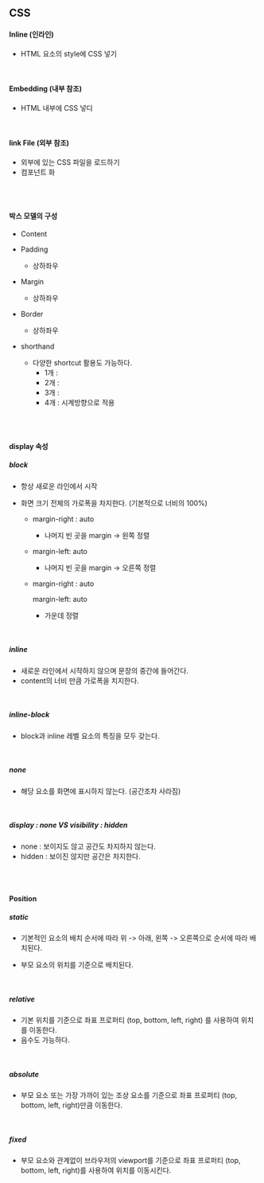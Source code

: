 ## CSS

#### Inline (인라인)

- HTML 요소의 style에 CSS 넣기

<br>

#### Embedding (내부 참조)

- HTML 내부에 CSS 넣디

<br>

#### link File (외부 참조)

- 외부에 있는 CSS 파일을 로드하기
- 컴포넌트 화 

<br>

<br>

#### 박스 모델의 구성

- Content
- Padding
  - 상하좌우
- Margin
  - 상하좌우
- Border
  - 상하좌우

- shorthand
  - 다양한 shortcut 활용도 가능하다.
    - 1개 : 
    - 2개 : 
    - 3개 : 
    - 4개 : 시계방향으로 적용

<br>

<br>

#### display 속성

##### block

- 항상 새로운 라인에서 시작

- 화면 크기 전체의 가로폭을 차지한다. (기본적으로 너비의 100%)

  - margin-right : auto

    - 나머지 빈 곳을 margin  -> 왼쪽 정렬

  - margin-left: auto

    - 나머지 빈 곳을 margin  -> 오른쪽 정렬

  - margin-right : auto

    margin-left: auto

    - 가운데 정렬

<br>

##### inline

- 새로운 라인에서 시작하지 않으며 문장의 중간에 들어간다.
- content의 너비 만큼 가로폭을 치지한다.

<br>

##### inline-block

- block과 inline 레벨 요소의 특징을 모두 갖는다.

<br>

##### none

- 해당 요소를 화면에 표시하지 않는다. (공간조차 사라짐)

<br>

##### display  : none VS visibility : hidden

- none : 보이지도 않고 공간도 차지하지 않는다.
- hidden : 보이진 않지만 공간은 차지한다.

<br>

<br>

#### Position 

##### static

- 기본적인 요소의 배치 순서에 따라 위 -> 아래, 왼쪽 -> 오른쪽으로 순서에 따라 배치된다.

- 부모 요소의 위치를 기준으로 배치된다.

<br>

##### relative

- 기본 위치를 기준으로 좌표 프로퍼티 (top, bottom, left, right) 를 사용하여 위치를 이동한다.
- 음수도 가능하다.

<br>

##### absolute

- 부모 요소 또는 가장 가까이 있는 조상 요소를 기준으로 좌표 프로퍼티 (top, bottom, left, right)만큼 이동한다. 

<br>

##### fixed

- 부모 요소와 관계없이 브라우저의 viewport를 기준으로  좌표 프로퍼티 (top, bottom, left, right)를 사용하여 위치를 이동시킨다. 

<br>